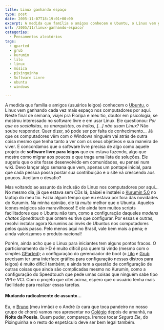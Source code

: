 ```yaml
---
title: Linux ganhando espaço
type: post
date: 2005-11-07T18:19:01+00:00
excerpt: A medida que família e amigos conhecem o Ubuntu, o Linux vem ganhando cada vez mais espaço nos computadores por aqui...
url: /2005/11/linux-ganhando-espaco/
categorias:
  - Pensamentos aleatórios
tags:
  - gparted
  - grub
  - kurumin
  - lilo
  - linux
  - música
  - pixinguinha
  - Software Livre
  - ubuntu
  - windows

---
```

A medida que família e amigos (usuários leigos) conhecem o [Ubuntu][1], o Linux vem ganhando cada vez mais espaço nos computadores por aqui. Neste final de semana, viajei pra Floripa e meu tio, doutor em psicologia, se mostrou interessado no software livre e em usar Linux. Ele questionou: _Por que os socialistas, os anarquistas, os índios, […] não usam Linux?_ Não soube responder. Quer dizer, só pode ser por falta de conhecimento… Já que os computadores vêm com o Windows ninguém vai atrás de outra coisa mesmo que tenha tanto a ver com os seus objetivos e sua maneira de viver. E concordamos que o software livre precisa de algo como aquele projeto de **software livre para leigos** que eu estava fazendo, algo que mostre como migrar aos poucos e que traga uma lista de soluções. Ele sugeriu que o site fosse desenvolvido em comunidades, eu pensei num wiki. Devo lançar algo semana que vem, apenas um pontapé inicial, para que cada pessoa possa postar sua contribuição e o site vá crescendo aos poucos. Aceitam o desafio?

Mas voltando ao assunto da inclusão do Linux nos computadores por aqui… No mesmo dia, já que estava sem CDs lá, baixei e instalei o [Kurumin 5.0][2] no laptop do meu tio. Fazia algum tempo que eu estava por fora das novidades do Kurumin. Na minha opinião, ele tá _muito_ melhor que o Ubuntu. Aqueles ícones mágicos são maravilhosos! E ele ainda tem muitos scripts facilitadores que o Ubuntu não tem, como a configuração daqueles _modens chatos Speedtouch_ que ontem eu tive que configurar. Por essas e outras, resolvi instalar agora Kurumins ao invés de Ubuntus nos computadores pelos quais passo. Pelo menos aqui no Brasil, vale bem mais a pena; e ainda valorizamos o produto nacional!

Porém, ainda acho que o Linux para iniciantes tem alguns pontos fracos. O particionamento do HD é muito difícil pra quem tá vindo (mesmo com o simples [GParted][3]); a configuração do gerenciador de boot (o [Lilo][4] e [Grub][5] precisam ter uma interface gráfica para configuração nessas distros para leigos) é muito difícil também; e ainda tem a questão de configuração de outras coisas que ainda são complicadas mesmo no Kurumin, como a configuração do Speedtouch que pede umas coisas que ninguém sabe tipo VPI e VCI. Com o projeto que citei acima, espero que o usuário tenha mais facilidade para realizar essas tarefas.

#### Mudando radicalmente de assunto…

Eu, o [Bruno][6] (meu irmão) e o André (o cara que toca pandeiro no nosso grupo de choro) vamos nos apresentar no [Colégio][7] depois de amanhã, na **Noite da Poesia**. Quem puder, compareça. Iremos tocar _Segura Ele_, do Pixinguinha e o resto do espetáculo deve ser bem legal também.

 [1]: http://www.ubuntu.com
 [2]: http://www.guiadohardware.net/kurumin
 [3]: http://gparted.sourceforge.net/
 [4]: http://www.tldp.org/HOWTO/LILO.html
 [5]: http://www.gnu.org/software/grub/
 [6]: http://brunomadeira.blogspot.com
 [7]: http://www.salesianoitajai.g12.br

